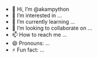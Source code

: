 - 👋 Hi, I’m @akampython
- 👀 I’m interested in ...
- 🌱 I’m currently learning ...
- 💞️ I’m looking to collaborate on ...
- 📫 How to reach me ...
- 😄 Pronouns: ...
- ⚡ Fun fact: ...

<!---
akampython/akampython is a ✨ special ✨ repository because its `README.md` (this file) appears on your GitHub profile.
You can click the Preview link to take a look at your changes.
--->
